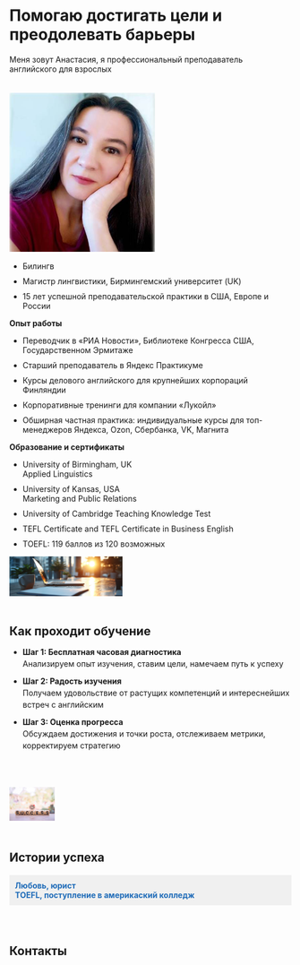 <!DOCTYPE html>
<html lang="en">
<head>
  <meta charset="UTF-8">
  <meta name="viewport" content="width=device-width, initial-scale=1">
  <title>Easy Breezy English</title>

  <!-- Add Bootstrap CSS -->
  <link href="https://cdn.jsdelivr.net/npm/bootstrap@5.3.0-alpha1/dist/css/bootstrap.min.css" rel="stylesheet" integrity="sha384-KyZXEAg3QhqLMpG8r+Knujsl5/XVU5K5y5f38F6UmJgf5gDJz3xjm75UaKdMRKf" crossorigin="anonymous">

  <!-- Add Font Awesome icons -->
  <link rel="stylesheet" href="https://cdnjs.cloudflare.com/ajax/libs/font-awesome/6.1.0/css/all.min.css">

  <style>
    /* Your custom CSS styles */
    .headline-image img {
      max-width: 260px;
      width: 100%;
      height: auto;
    }

    .headline-container {
      display: flex;
      flex-wrap: wrap;
    }

    .headline-content {
      flex-grow: 1;
      margin-right: 20px;
    }

    .headline-image {
      flex-basis: 300px;
      margin-top: 20px;
    }

    @media only screen and (max-width: 768px) {
      .headline-content {
        margin-right: 0;
      }

      .headline-image {
        flex-basis: 80%;
        margin-top: 20px;
      }
    }

    .headline-content ul {
      line-height: 1.3;
    }

    #how-it-works ul {
      line-height: 1.5;
    }

    .contact-info a {
      margin-right: 20px;
    }

    .contact-info a[href*="youtube.com"] {
      color: #ff0000;
    }

    .studying-container,
    .success-container {
      display: flex;
      flex-wrap: wrap;
      margin-bottom: 50px;
    }

    .studying-image,
    .success-image {
      flex-basis: 40%;
      max-width: 40%;
      height: auto;
      margin-right: 20px;
    }

    .studying-content,
    .success-content {
      flex-grow: 1;
      margin-top: 20px;
    }

    .studying-content h2 {
      margin-bottom: 10px;
    }

    @media only screen and (max-width: 768px) {
      .studying-image,
      .success-image {
        flex-basis: 100%;
        max-width: 100%;
        margin-right: 0;
      }

      .studying-content,
      .success-content {
        margin-top: 20px;
      }
    }

    ul li {
      margin-bottom: 10px;
    }

    #reviews,
    #contacts {
      display: block;
      margin-bottom: 30px;
    }

    .review-content {
      display: none;
    }

    .review h4 {
      background-color: #f0f0f0;
      padding: 10px;
      cursor: pointer;
    }

    .review.active h4 {
      background-color: #ccc;
    }
  </style>
</head>

<body>

<div class="container">
  <div class="headline-container">
    <div class="headline-content">
      <h1>Помогаю достигать цели и преодолевать барьеры</h1>
      <p>Меня зовут Анастасия, я профессиональный преподаватель английского для взрослых</p>
    </div>
    <div class="headline-image">
      <img src="pics/prof.jpg" class="my-image img-fluid" alt="Фотография профиля преподавателя">
    </div>
  </div>

  <div class="row mt-5">
    <div class="col-md-8 order-md-1">
      <ul>
        <li>Билингв</li>
        <li>Магистр лингвистики, Бирмингемский университет (UK)</li>
        <li>15 лет успешной преподавательской практики в США, Европе и России</li>
      </ul>
      <p><b>Опыт работы</b></p>
      <ul>
        <li>Переводчик в «РИА Новости», Библиотеке Конгресса США, Государственном Эрмитаже</li>
        <li>Старший преподаватель в Яндекс Практикуме</li>
        <li>Курсы делового английского для крупнейших корпораций Финляндии</li>
        <li>Корпоративные тренинги для компании «Лукойл»</li>
        <li>Обширная частная практика: индивидуальные курсы для топ-менеджеров Яндекса, Ozon, Сбербанка, VK, Магнита</li>
      </ul>
      <p><b>Образование и сертификаты</b></p>
      <ul>
        <li>University of Birmingham, UK<br>Applied Linguistics</li>
        <li>University of Kansas, USA<br>Marketing and Public Relations</li>
        <li>University of Cambridge Teaching Knowledge Test</li>
        <li>TEFL Certificate and TEFL Certificate in Business English</li>
        <li>TOEFL: 119 баллов из 120 возможных</li>
      </ul>
    </div>
  </div>

  <div id="how-it-works">
    <div class="studying-container">
      <img src="pics/studying.jpeg" alt="Изучение английского" class="studying-image">
      <div class="studying-content">
        <h2>Как проходит обучение</h2>
        <ul>
          <li><b>Шаг 1: Бесплатная часовая диагностика</b><br>
            Анализируем опыт изучения, ставим цели, намечаем путь к успеху
          </li>
          <li><b>Шаг 2: Радость изучения</b><br>
            Получаем удовольствие от растущих компетенций и интереснейших встреч с английским
          </li>
          <li><b>Шаг 3: Оценка прогресса</b><br>
            Обсуждаем достижения и точки роста, отслеживаем метрики, корректируем стратегию
          </li>
        </ul>
      </div>
    </div>
  </div>

  <div id="reviews-section">
    <div class="success-container">
      <div class="success-image">
        <img src="pics/success.jpeg" alt="Успех" class="studying-image">
      </div>
      <div class="success-content">
        <h2>Истории успеха</h2>
        <div class="review">
          <h4 onclick="toggleReviewContent(0)" style="color: #1e6bb8;">Любовь, юрист <br> TOEFL, поступление в америкаский колледж</h4>
          <div class="review-content">
            <p><i>Очень довольна уроками. Из профиля было видно, что Анастасия большой профессионал в своём деле, и занятия это только подтвердили. Идеальный баланс серьезной теоретической подготовки и реального опыта разговорного английского. С Анастасией очень эффективно работать над всеми аспектами - грамматикой, произношением, словарным запасом, качеством и скоростью речи. Уроки очень живые и интересные. Я получаю большое удовольствие и от самих занятий, и от общения. Я на данный момент живу в англоязычной среде, и Анастасия оказывает мне неоценимую помощь в понимании нюансов английской разговорной речи, а также отработке популярных фраз и оборотов речи.</i></p>
          </div>
        </div>
        <!-- Other reviews -->
      </div>
    </div>
  </div>

  <div id="contacts">
    <h2>Контакты</h2>
    <div class="contact-info text-center">
      <a href="https://telegram.me/easy_breezy_english"><i class="fab fa-telegram-plane fa-2x"></i></a>
      <a href="mailto:easy2breezy@yandex.ru"><i class="fas fa-envelope fa-2x"></i></a>
      <a href="http://www.youtube.com/c/EasyBreezyEnglish" target="_blank"><i class="fab fa-youtube fa-2x"></i></a>
    </div>
  </div>
</div>

<!-- JavaScript -->
<script>
  function toggleReviewContent(index) {
    var reviewContent = document.getElementsByClassName("review-content");
    for (var i = 0; i < reviewContent.length; i++) {
      if (i === index) {
        if (reviewContent[i].style.display === "block") {
          reviewContent[i].style.display = "none";
        } else {
          reviewContent[i].style.display = "block";
        }
      } else {
        reviewContent[i].style.display = "none";
      }
    }
  }
</script>

</body>
</html>
